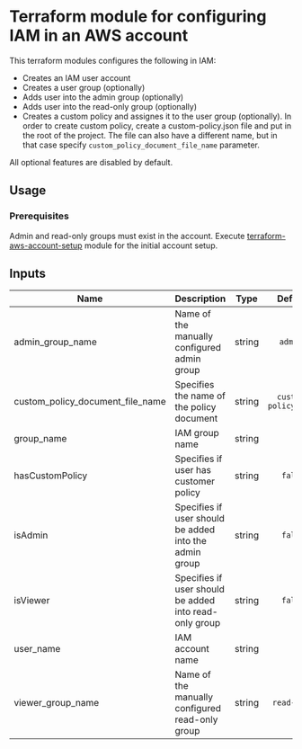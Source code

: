 # Terraform module for configuring IAM in an AWS account

This terraform modules configures the following in IAM:

- Creates an IAM user account
- Creates a user group (optionally)
- Adds user into the admin group (optionally)
- Adds user into the read-only group (optionally)
- Creates a custom policy and assignes it to the user group (optionally). In order to create custom policy, create a custom-policy.json file and put in the root of the project. The file can also have a different name, but in that case specify `custom_policy_document_file_name` parameter.

All optional features are disabled by default.

## Usage

### Prerequisites

Admin and read-only groups must exist in the account. Execute [terraform-aws-account-setup](https://github.com/philips-software/terraform-aws-account-setup) module for the initial account setup.

## Inputs

| Name                             | Description                                             | Type   | Default              | Required |
| -------------------------------- | ------------------------------------------------------- | :----: | :------------------: | :------: |
| admin_group_name                 | Name of the manually configured admin group             | string | `admins`             | no       |
| custom_policy_document_file_name | Specifies the name of the policy document               | string | `custom-policy.json` | no       |
| group_name                       | IAM group name                                          | string |                      | no       |
| hasCustomPolicy                  | Specifies if user has customer policy                   | string | `false`              | no       |
| isAdmin                          | Specifies if user should be added into the admin group  | string | `false`              | no       |
| isViewer                         | Specifies  if user should be added into read-only group | string | `false`              | no       |
| user_name                        | IAM account name                                        | string |                      | yes      |
| viewer_group_name                | Name of the manually configured read-only group         | string | `read-only`          | no       |
